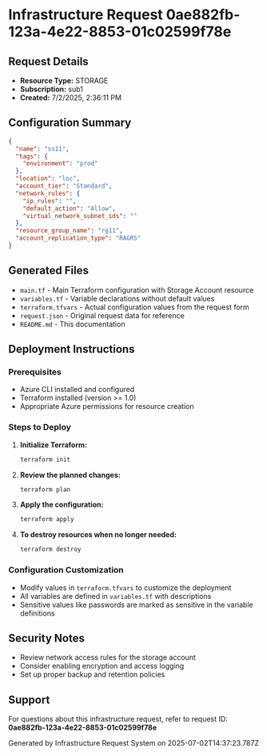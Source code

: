 # Infrastructure Request 0ae882fb-123a-4e22-8853-01c02599f78e

## Request Details
- **Resource Type:** STORAGE
- **Subscription:** sub1
- **Created:** 7/2/2025, 2:36:11 PM

## Configuration Summary
```json
{
  "name": "ss11",
  "tags": {
    "environment": "prod"
  },
  "location": "loc",
  "account_tier": "Standard",
  "network_rules": {
    "ip_rules": "",
    "default_action": "Allow",
    "virtual_network_subnet_ids": ""
  },
  "resource_group_name": "rg11",
  "account_replication_type": "RAGRS"
}
```

## Generated Files
- `main.tf` - Main Terraform configuration with Storage Account resource
- `variables.tf` - Variable declarations without default values
- `terraform.tfvars` - Actual configuration values from the request form
- `request.json` - Original request data for reference
- `README.md` - This documentation

## Deployment Instructions

### Prerequisites
- Azure CLI installed and configured
- Terraform installed (version >= 1.0)
- Appropriate Azure permissions for resource creation

### Steps to Deploy

1. **Initialize Terraform:**
   ```bash
   terraform init
   ```

2. **Review the planned changes:**
   ```bash
   terraform plan
   ```

3. **Apply the configuration:**
   ```bash
   terraform apply
   ```

4. **To destroy resources when no longer needed:**
   ```bash
   terraform destroy
   ```

### Configuration Customization
- Modify values in `terraform.tfvars` to customize the deployment
- All variables are defined in `variables.tf` with descriptions
- Sensitive values like passwords are marked as sensitive in the variable definitions

## Security Notes
- Review network access rules for the storage account
- Consider enabling encryption and access logging
- Set up proper backup and retention policies

## Support
For questions about this infrastructure request, refer to request ID: **0ae882fb-123a-4e22-8853-01c02599f78e**

Generated by Infrastructure Request System on 2025-07-02T14:37:23.787Z
